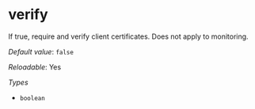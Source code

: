 # verify

If true, require and verify client certificates. Does not apply to monitoring.

*Default value*: `false`

*Reloadable*: Yes

*Types*

- `boolean`



